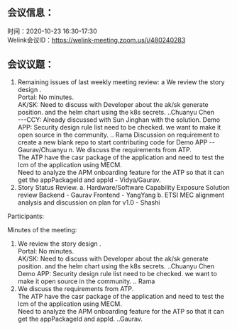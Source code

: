 会议信息：
------------

时间：2020-10-23 16:30-17:30  
Welink会议ID：https://welink-meeting.zoom.us/j/480240283


会议议题：
------------
 1. Remaining issues of last weekly meeting review:
    a We review the story design .  
      Portal:  No minutes.  
      AK/SK:  Need to discuss with Developer about the ak/sk generate position. and the helm chart using the k8s secrets. ..Chuanyu Chen   
      ---CCY: Already discussed with Sun Jinghan with the solution. 
      Demo APP: Security design rule list need to be checked. we want to make it open source in the community.  .. Rama
      Discussion on requirement to create a new blank repo to start contributing code for Demo APP -- Gaurav/Chuanyu
   n. We discuss the requirements from ATP.  
      The ATP have the casr package of the application and need to test the lcm of the application using MECM.  
      Need to analyze the APM onboarding feature for the ATP so that it can get the appPackageId and appId - Vidya/Gaurav.
  2. Story Status Review.
     a. Hardware/Software Capability Exposure Solution review
       Backend - Gaurav
       Frontend - YangYang
     b. ETSI MEC alignment analysis and discussion on plan for v1.0 - Shashi

Participants:    


 
Minutes of the meeting:  

   1. We review the story design .  
      Portal:  No minutes.  
      AK/SK:  Need to discuss with Developer about the ak/sk generate position. and the helm chart using the k8s secrets. ..Chuanyu Chen   
      Demo APP: Security design rule list need to be checked. we want to make it open source in the community.  .. Rama
   2. We discuss the requirements from ATP.  
      The ATP have the casr package of the application and need to test the lcm of the application using MECM.  
      Need to analyze the APM onboarding feature for the ATP so that it can get the appPackageId and appId.  ..Gaurav.





